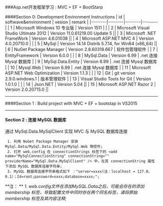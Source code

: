 ###Asp.net开发框架学习 : MVC + EF + BootStarp

####Section 0: Development Environment Instructions
| id | softwave&environment | vesion | remark |
|--------|--------|--------|--------|
| 1 | Microsoft Windows 10 专业版 | Version 1511 |  |
| 2 | Microsoft Visual Studio Ultimate 2012 | Version 11.0.61219.00 Update 5 ||
| 3 | Microsoft .NET FrameWork | Version 4.6.01038 ||
| 4 | Microsoft ASP.NET MVC 4 | Version 4.0.20710.0  |  |
| 5 | MySql | Version 14.14 Distrib 5.7.14, for Win64 (x86_64) ||
| 6 | NuGet Package Manager | Version 2.8.60318.667 | 软件包管理软件 |
| 7 | EntityFramework | Version 6.0.0 |  |
| 8 | MySql.Data | Version 6.99 | .net 连接 Mysql 数据库 |
| 9 | MySql.Data.Entity | Version 6.99 | .net 连接 Mysql 数据库 |
| 10 | Mysql.Web | Version 6.99 | .net 连接 Mysql 数据库 |
| 11 | Microsoft ASP.NET Web Optimization | Version 1.1.3 |  |
| 12 | Git  | git version 2.9.0.windows.1 | 版本管理软件 |
| 13  | Visual Studio Tools for Git | Version 1.0.1.0 |  |
| 14 | Json.NET | Version 5.04 ||
| 15 | Microsoft ASP.NET Razor 2 | Version 2.0.20715.0 ||

- - -

####Section 1 : Build project with MVC + EF + bootstap in VS2015




_ _ _

#### Section 2 : 连接 MySQL 数据库
通过 MySql.Data.MySqlClient 实现 MVC 与 MySQL 数据库连接
```
 1. 利用 NuGet Package Manager 安装 MySql.Data/MySql.Data.Entity/MySql.Web 等控件;
 2. 打开 web.config 在 connectionStrings 标签下的 <add name="MySqlConnectionString" connectionString="" providerName="MySql.Data.MySqlClient" /> 中，在其 connectionString 属性下添加 MySQL 数据库连接字符串;
 3. MySQL 数据库连接字符串格式如下 ："server=xxxx(注：localhost = 127.0。0.1）；Id=root;password=xxxx;database=xxxx;";

```

**注： **
	*1. web.config文件在添加MySQL.Data之后，可能会存在的添加 membership 标签，导致配置文件中同时存在两个同名标签，请将原始 membership 标签及其内容注释;*